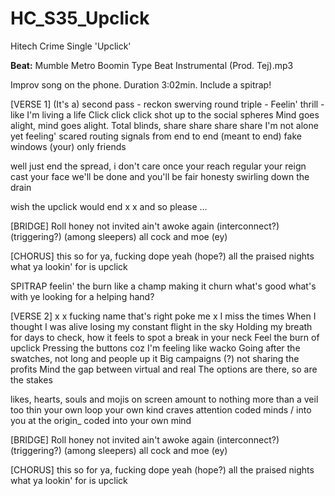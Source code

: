 # HC_S35_Upclick
Hitech Crime Single 'Upclick'

**Beat:** Mumble  Metro Boomin Type Beat Instrumental (Prod. Tej).mp3

Improv song on the phone. Duration 3:02min.
Include a spitrap!

[VERSE 1]
(It's a) second pass - reckon swerving round triple -
Feelin' thrill - like I'm living a life
Click click click shot up to the social spheres
Mind goes alight, mind goes alight.
Total blinds, share share share share
I'm not alone yet feeling' scared
routing signals from end to end (meant to end)
fake windows (your) only friends 

well just end the spread, i don't care
once your reach regular your reign 
cast your face
we'll be done and you'll be fair
honesty swirling down the drain

wish the upclick would end
x
x
and so please
...

[BRIDGE]
Roll honey
not invited ain't
awoke again (interconnect?)(triggering?) (among sleepers) all
cock and moe (ey)

[CHORUS]
this so for ya, 
fucking dope yeah (hope?)
all the praised nights
what ya lookin' for is
upclick

SPITRAP
feelin' the burn like a champ
making it churn 
what's good what's with ye
looking for a helping hand?

[VERSE 2]
x
x
fucking name
that's right poke me
x
I miss the times
When I thought I was alive
losing my constant flight in the sky 
Holding my breath for days to check, 
how it feels to spot a break in your neck
Feel the burn of upclick
Pressing the buttons coz I'm feeling like wacko
Going after the swatches, not long and people up it
Big campaigns (?) not sharing the profits
Mind the gap between virtual and real
The options are there, so are the stakes

likes, hearts, souls and mojis on screen
amount to nothing more than a veil too thin
your own loop your own kind craves
attention coded minds / into you at the origin_
coded into your own mind

[BRIDGE]
Roll honey
not invited ain't
awoke again (interconnect?)(triggering?) (among sleepers) all
cock and moe (ey)

[CHORUS]
this so for ya, 
fucking dope yeah (hope?)
all the praised nights
what ya lookin' for is
upclick
